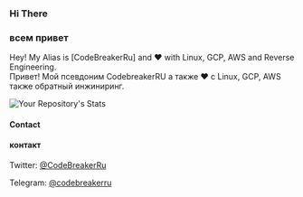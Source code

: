 ### Hi There 
### всем привет

Hey! My Alias is [CodeBreakerRu] and :heart: with Linux, GCP, AWS and Reverse Engineering. <br/>
Привет! Мой псевдоним CodebreakerRU а также :heart: с Linux, GCP, AWS также обратный инжиниринг.

![Your Repository's Stats](https://github-readme-stats.vercel.app/api?username=codebreakerru&show_icons=true&count_private=true)


#### Contact
#### контакт
Twitter: [@CodeBreakerRu](https://twitter.com/CodeBreakerRu)

Telegram: [@codebreakerru](https://t.me/codebreakerru)

